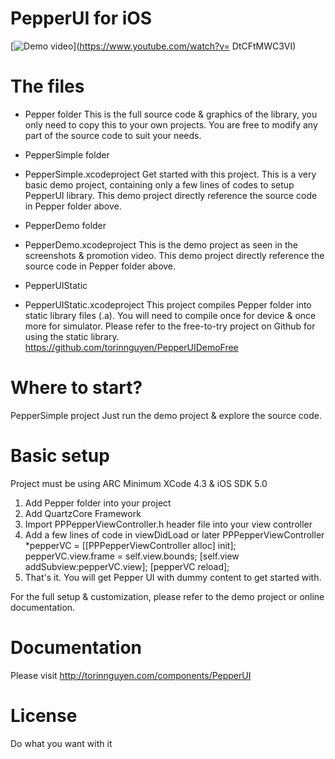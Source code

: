 PepperUI for iOS
===========================
[![Demo video](https://img.youtube.com/vi/DtCFtMWC3VI/0.jpg)](https://www.youtube.com/watch?v= DtCFtMWC3VI)


The files
===========================
* Pepper folder
  This is the full source code & graphics of the library, you only need to copy this to your own projects.
  You are free to modify any part of the source code to suit your needs.

* PepperSimple folder
* PepperSimple.xcodeproject
  Get started with this project.
  This is a very basic demo project, containing only a few lines of codes to setup PepperUI library.
  This demo project directly reference the source code in Pepper folder above.

* PepperDemo folder
* PepperDemo.xcodeproject
  This is the demo project as seen in the screenshots & promotion video.
  This demo project directly reference the source code in Pepper folder above.

* PepperUIStatic
* PepperUIStatic.xcodeproject
  This project compiles Pepper folder into static library files (.a).
  You will need to compile once for device & once more for simulator.
  Please refer to the free-to-try project on Github for using the static library.
  https://github.com/torinnguyen/PepperUIDemoFree



Where to start?
===========================

PepperSimple project
Just run the demo project & explore the source code.



Basic setup
===========================

Project must be using ARC
Minimum XCode 4.3 & iOS SDK 5.0
1. Add Pepper folder into your project
2. Add QuartzCore Framework
3. Import PPPepperViewController.h header file into your view controller
4. Add a few lines of code in viewDidLoad or later
              PPPepperViewController *pepperVC = [[PPPepperViewController alloc] init]; 
              pepperVC.view.frame = self.view.bounds;
              [self.view addSubview:pepperVC.view];
              [pepperVC reload];
5. That's it. You will get Pepper UI with dummy content to get started with.

For the full setup & customization, please refer to the demo project or online documentation.



Documentation
===========================
Please visit http://torinnguyen.com/components/PepperUI


License
===========================
Do what you want with it
